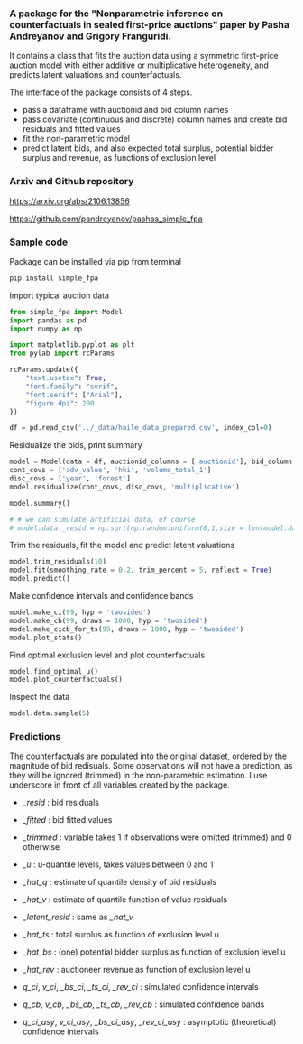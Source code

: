 ### A package for the "Nonparametric inference on counterfactuals in sealed first-price auctions" paper by Pasha Andreyanov and Grigory Franguridi.
It contains a class that fits the auction data using a symmetric first-price auction model with either additive or multiplicative heterogeneity, and predicts latent valuations and counterfactuals.

The interface of the package consists of 4 steps.

- pass a dataframe with auctionid and bid column names
- pass covariate (continuous and discrete) column names and create bid residuals and fitted values
- fit the non-parametric model
- predict latent bids, and also expected total surplus, potential bidder surplus and revenue, as functions of exclusion level

### Arxiv and Github repository
https://arxiv.org/abs/2106.13856

https://github.com/pandreyanov/pashas_simple_fpa

### Sample code

Package can be installed via pip from terminal

```python
pip install simple_fpa
```

Import typical auction data

```python
from simple_fpa import Model
import pandas as pd
import numpy as np

import matplotlib.pyplot as plt
from pylab import rcParams

rcParams.update({
    "text.usetex": True,
    "font.family": "serif",
    "font.serif": ["Arial"],
    "figure.dpi": 200
})

df = pd.read_csv('../_data/haile_data_prepared.csv', index_col=0)
```

Residualize the bids, print summary

```python
model = Model(data = df, auctionid_columns = ['auctionid'], bid_column = 'actual_bid')
cont_covs = ['adv_value', 'hhi', 'volume_total_1']
disc_covs = ['year', 'forest']
model.residualize(cont_covs, disc_covs, 'multiplicative')

model.summary()

# # we can simulate artificial data, of course
# model.data._resid = np.sort(np.random.uniform(0,1,size = len(model.data)))
```

Trim the residuals, fit the model and predict latent valuations

```python
model.trim_residuals(10)
model.fit(smoothing_rate = 0.2, trim_percent = 5, reflect = True)
model.predict()
```

Make confidence intervals and confidence bands

```python
model.make_ci(99, hyp = 'twosided')
model.make_cb(99, draws = 1000, hyp = 'twosided')
model.make_cicb_for_ts(99, draws = 1000, hyp = 'twosided')
model.plot_stats()

```

Find optimal exclusion level and plot counterfactuals

```python
model.find_optimal_u()
model.plot_counterfactuals()
```

Inspect the data

```python
model.data.sample(5)
```

### Predictions

The counterfactuals are populated into the original dataset, ordered by the magnitude of bid redisuals. Some observations will not have a prediction, as they will be ignored (trimmed) in the non-parametric estimation. I use underscore in front of all variables created by the package.

- *_resid* : bid residuals
- *_fitted* : bid fitted values
- *_trimmed* : variable takes 1 if observations were omitted (trimmed) and 0 otherwise
- *_u* : u-quantile levels, takes values between 0 and 1

- *_hat_q* : estimate of quantile density of bid residuals
- *_hat_v* : estimate of quantile function of value residuals

- *_latent_resid* : same as *_hat_v*

- *_hat_ts* : total surplus as function of exclusion level u
- *_hat_bs* : (one) potential bidder surplus as function of exclusion level u
- *_hat_rev* : auctioneer revenue as function of exclusion level u

- *q_ci*, *v_ci*, *_bs_ci*, *_ts_ci*, *_rev_ci* : simulated confidence intervals
- *q_cb*, *v_cb*, *_bs_cb*, *_ts_cb*, *_rev_cb* : simulated confidence bands

- *q_ci_asy*, *v_ci_asy*, *_bs_ci_asy*, *_rev_ci_asy* : asymptotic (theoretical) confidence intervals